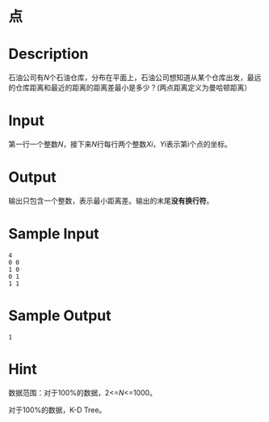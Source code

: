 # 点

# Description

石油公司有*N*个石油仓库，分布在平面上，石油公司想知道从某个仓库出发，最远的仓库距离和最近的距离的距离差最小是多少？(两点距离定义为曼哈顿距离）


# Input

第一行一个整数*N*，接下来*N*行每行两个整数*Xi*，*Yi*表示第i个点的坐标。

# Output

输出只包含一个整数，表示最小距离差。输出的末尾**没有换行符**。

# Sample Input

```
4
0 0
1 0
0 1
1 1
```

# Sample Output

```
1
```

# Hint

数据范围：对于100%的数据，2<=*N*<=1000。

对于100%的数据，K-D Tree。